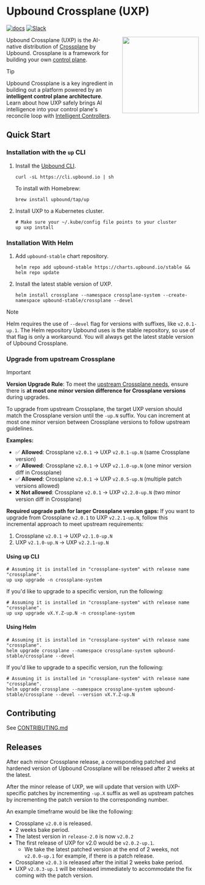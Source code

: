 # Upbound Crossplane (UXP)
[![docs](https://img.shields.io/badge/📚-docs-blue)](https://docs.upbound.io/manuals/uxp/overview/)
[![Slack](https://img.shields.io/badge/slack-upbound_crossplane-purple?logo=slack)](https://crossplane.slack.com/archives/C01TRKD4623)

<a href="https://upbound.io/uxp">
    <img align="right" style="margin-left: 20px" src="docs/media/logo.png" width=200 />
</a>

Upbound Crossplane (UXP) is the AI-native distribution of [Crossplane](https://docs.crossplane.io/) by Upbound.
Crossplane is a framework for building your own [control plane](https://docs.upbound.io/getstarted/#what-is-upbound).

> [!TIP]
> Upbound Crossplane is a key ingredient in building out a platform powered by an **intelligent control plane architecture**.
> Learn about how UXP safely brings AI intelligence into your control plane's reconcile loop with [Intelligent Controllers](https://docs.upbound.io/manuals/uxp/features/intelligent-controllers/).

## Quick Start

### Installation with the `up` CLI

1. Install the [Upbound CLI](https://docs.upbound.io/manuals/cli/overview).

   ```console
   curl -sL https://cli.upbound.io | sh
   ```
   
    To install with Homebrew:
    ```console
    brew install upbound/tap/up
    ```

2. Install UXP to a Kubernetes cluster.

   ```console
   # Make sure your ~/.kube/config file points to your cluster
   up uxp install
   ```

### Installation With Helm

1. Add `upbound-stable` chart repository.

   ```console
   helm repo add upbound-stable https://charts.upbound.io/stable && helm repo update
   ```

2. Install the latest stable version of UXP.

   ```console
   helm install crossplane --namespace crossplane-system --create-namespace upbound-stable/crossplane --devel
   ```

> [!NOTE]
> Helm requires the use of `--devel` flag for versions with suffixes, like `v2.0.1-up.1`. The Helm repository Upbound uses
> is the stable repository, so use of that flag is only a workaround. You will always get the latest stable version of
> Upbound Crossplane.

### Upgrade from upstream Crossplane

> [!IMPORTANT]
> **Version Upgrade Rule**: To meet the [upstream Crossplane needs](https://github.com/crossplane/crossplane/discussions/4569#discussioncomment-11836395),
> ensure there is **at most one minor version difference for Crossplane versions** during upgrades.

To upgrade from upstream Crossplane, the target UXP version should match the Crossplane version until the
`-up.N` suffix. You can increment at most one minor version between Crossplane versions to follow
upstream guidelines.

**Examples:**
- ✅ **Allowed**: Crossplane `v2.0.1` → UXP `v2.0.1-up.N` (same Crossplane version)
- ✅ **Allowed**: Crossplane `v2.0.1` → UXP `v2.1.0-up.N` (one minor version diff in Crossplane)
- ✅ **Allowed**: Crossplane `v2.0.1` → UXP `v2.0.5-up.N` (multiple patch versions allowed)
- ❌ **Not allowed**: Crossplane `v2.0.1` → UXP `v2.2.0-up.N` (two minor version diff in Crossplane)

**Required upgrade path for larger Crossplane version gaps:**
If you want to upgrade from Crossplane `v2.0.1` to UXP `v2.2.1-up.N`, follow this incremental approach to meet
upstream requirements:
1. Crossplane `v2.0.1` → UXP `v2.1.0-up.N`
2. UXP `v2.1.0-up.N` → UXP `v2.2.1-up.N`

#### Using up CLI

   ```console
   # Assuming it is installed in "crossplane-system" with release name "crossplane".
   up uxp upgrade -n crossplane-system
   ```

If you'd like to upgrade to a specific version, run the following:

   ```console
   # Assuming it is installed in "crossplane-system" with release name "crossplane".
   up uxp upgrade vX.Y.Z-up.N -n crossplane-system
   ```

#### Using Helm

   ```console
   # Assuming it is installed in "crossplane-system" with release name "crossplane".
   helm upgrade crossplane --namespace crossplane-system upbound-stable/crossplane --devel
   ```

If you'd like to upgrade to a specific version, run the following:

   ```console
   # Assuming it is installed in "crossplane-system" with release name "crossplane".
   helm upgrade crossplane --namespace crossplane-system upbound-stable/crossplane --devel --version vX.Y.Z-up.N
   ```

## Contributing

See [CONTRIBUTING.md](docs/CONTRIBUTING.md)

## Releases

After each minor Crossplane release, a corresponding patched and hardened
version of Upbound Crossplane will be released after 2 weeks at the latest.

After the minor release of UXP, we will update that version with UXP-specific
patches by incrementing `-up.X` suffix as well as upstream patches by incrementing
the patch version to the corresponding number.

An example timeframe would be like the following:
* Crossplane `v2.0.0` is released.
* 2 weeks bake period.
* The latest version in `release-2.0` is now `v2.0.2`
* The first release of UXP for v2.0 would be `v2.0.2-up.1`.
  * We take the latest patched version at the end of 2 weeks, not `v2.0.0-up.1`
    for example, if there is a patch release.
* Crossplane `v2.0.3` is released after the initial 2 weeks bake period.
* UXP `v2.0.3-up.1` will be released immediately to accommodate the fix coming
  with the patch version.
